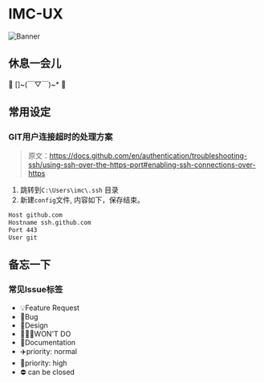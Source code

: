 # IMC-UX

![Banner](https://user-images.githubusercontent.com/12947776/274178530-186b0518-d0ba-47b6-ac6a-7644ccb9d8e5.png)

##  休息一会儿

🍕 []~(￣▽￣)~* 🍹

##  常用设定

### GIT用户连接超时的处理方案

> 原文：https://docs.github.com/en/authentication/troubleshooting-ssh/using-ssh-over-the-https-port#enabling-ssh-connections-over-https

1. 跳转到`C:\Users\imc\.ssh` 目录
2. 新建`config`文件, 内容如下，保存结束。
```bash
Host github.com
Hostname ssh.github.com
Port 443
User git
```
## 备忘一下

### 常见Issue标签

- 💡Feature Request
- 🐛Bug
- 🎨Design
- 🙅🏻‍♀️WON'T DO
- 📝Documentation
- ✈️priority: normal
- 🚀priority: high
- ⛔️ can be closed
